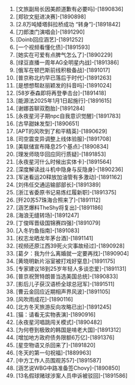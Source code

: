 
1. [文旅副局长因美颜道歉有必要吗]-[1890836]
1. [郑钦文挺进决赛]-[1890898]
1. [2.8万吨矮塔斜拉桥成功 “转身”]-[1891842]
1. [刀郎澳门演唱会]-[1891290]
1. [Doinb回应涵艺]-[1891252]
1. [一个视频看懂化债]-[1891593]
1. [她实在可爱有点脾气怎么了]-[1890229]
1. [绿豆直播一周年AG全明星内战]-[1891386]
1. [俄军在顿巴斯前线积极备战]-[1891017]
1. [普京称北约早已落后于时代]-[1891263]
1. [是想想帮赵丽颖发的抖音吗]-[1891024]
1. [58岁泰森即将再登拳击台]-[1891418]
1. [能源法2025年1月1日起施行]-[1891615]
1. [谢娜首聊双胞胎]-[1891284]
1. [永夜星河子期npc自我意识觉醒]-[1891783]
1. [古早甜妹发型]-[1890651]
1. [APT的风吹到了和平精英]-[1890629]
1. [司空震变异调整上线体验服]-[1891708]
1. [美联储宣布降息25个基点]-[1890834]
1. [理发师晓华回应同行质疑]-[1891853]
1. [永夜星河什么时候出实体卡]-[1891564]
1. [深度解读战斗机中隐身与反隐身]-[1890236]
1. [军迷看运20释放加油管有多激动]-[1891162]
1. [刘伟任交通运输部部长]-[1891389]
1. [浙江省委原书记易炼红履新职]-[1891375]
1. [歼20苏57珠海合照来了]-[1891112]
1. [涵艺爆料TheShy将复出]-[1891186]
1. [海浪无缝转场]-[1891247]
1. [丁俊晖晋级国锦赛四强]-[1891079]
1. [入冬钓鱼指南]-[1891083]
1. [权志龙晒龙年茅台酒]-[1891141]
1. [视频还原江西39死火灾事故经过]-[1890928]
1. [葛夕：我为什么离婚就一定要再找]-[1890904]
1. [黄晓明新片浴室被打戏好窒息]-[1891175]
1. [专家建议18到25岁年轻人多谈恋爱]-[1891131]
1. [普京祝贺特朗普当选美国总统]-[1890833]
1. [影后儿子获汉语桥全球总冠军]-[1891511]
1. [曹云金回应近期相声界风波]-[1891105]
1. [风吹雨成花]-[1890116]
1. [北方冬天旅游反向攻略已出]-[1891245]
1. [猫：请看无实物表演]-[1890916]
1. [永夜星河唱跳闯关模式]-[1890482]
1. [为何卷到极致的韩国是啃老大国]-[1891312]
1. [增加地方政府债务限额6万亿]-[1891376]
1. [星空物语又杀回来了]-[1891820]
1. [冬天的第一句祝福]-[1889963]
1. [中方工作人员围观苏57]-[1891587]
1. [涵艺说WBG中路准备签Chovy]-[1890850]
1. [13名假球赌球涉案人员申诉被驳回]-[1891586]